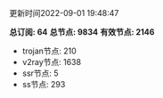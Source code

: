 更新时间2022-09-01 19:48:47

**总订阅: 64**
**总节点: 9834**
**有效节点: 2146**
- trojan节点: 210
- v2ray节点: 1638
- ssr节点: 5
- ss节点: 293
